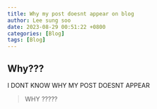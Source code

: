 ```yaml
---
title: Why my post doesnt appear on blog
author: Lee sung soo
date: 2023-08-29 00:51:22 +0800
categories: [Blog]
tags: [Blog]
---
```


## Why???

I DONT KNOW WHY MY POST DOESNT APPEAR

> WHY ?????

